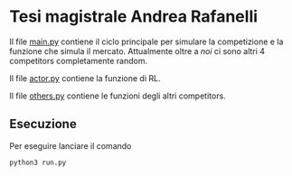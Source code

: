 # Tesi magistrale Andrea Rafanelli

Il file [main.py](dprl/main.py) contiene il ciclo principale per simulare la competizione e
la funzione che simula il mercato.
Attualmente oltre a *noi* ci sono altri 4 competitors completamente random.

Il file [actor.py](dprl/actor.py) contiene la funzione di RL.

Il file [others.py](dprl/others.py) contiene le funzioni degli altri competitors.

## Esecuzione

Per eseguire lanciare il comando 

`python3 run.py`
